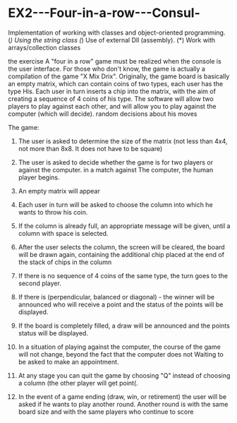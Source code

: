 # EX2---Four-in-a-row---Consul-
Implementation of working with classes and object-oriented programming. (*) Using the string class (*) Use of external Dll (assembly). (*) Work with arrays/collection classes

the exercise
A "four in a row" game must be realized when the console is the user interface.
For those who don't know, the game is actually a compilation of the game "X Mix Drix".
Originally, the game board is basically an empty matrix, which can contain coins of two types, each user has the type
His. Each user in turn inserts a chip into the matrix, with the aim of creating a sequence of 4 coins of his type.
The software will allow two players to play against each other, and will allow you to play against the computer (which will decide).
random decisions about his moves 

The game:
1. The user is asked to determine the size of the matrix (not less than 4x4, not more than 8x8. It does not have to be square)
2. The user is asked to decide whether the game is for two players or against the computer. in a match against
The computer, the human player begins.
3. An empty matrix will appear

4. Each user in turn will be asked to choose the column into which he wants to throw his coin.
5. If the column is already full, an appropriate message will be given, until a column with space is selected.
6. After the user selects the column, the screen will be cleared, the board will be drawn again, containing the additional chip
placed at the end of the stack of chips in the column

7. If there is no sequence of 4 coins of the same type, the turn goes to the second player.
8. If there is (perpendicular, balanced or diagonal) - the winner will be announced who will receive a point and the status of the points will be displayed.
9. If the board is completely filled, a draw will be announced and the points status will be displayed.
10. In a situation of playing against the computer, the course of the game will not change, beyond the fact that the computer does not
Waiting to be asked to make an appointment.
11. At any stage you can quit the game by choosing "Q" instead of choosing a column (the other player will get
point(.
12. In the event of a game ending (draw, win, or retirement) the user will be asked if he wants to play another round.
Another round is with the same board size and with the same players who continue to score
 
